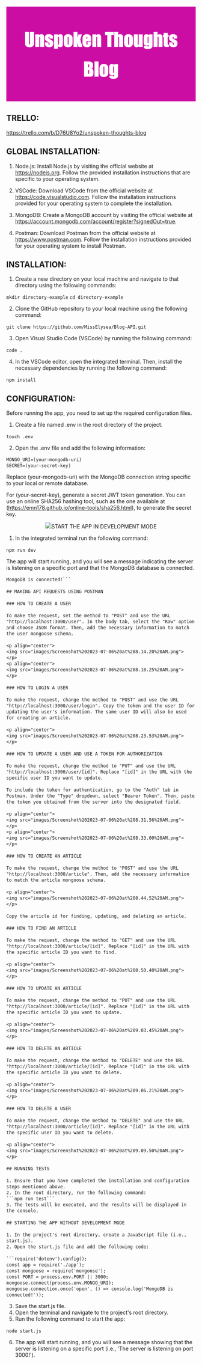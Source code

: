 <p align="center">
<img src="images/Unspoken_Thoughts_Blog.png" alt="logo">
</p>

## TRELLO:

https://trello.com/b/D76U8Yo2/unspoken-thoughts-blog

## GLOBAL INSTALLATION:

1. Node.js: Install Node.js by visiting the official website at https://nodejs.org. Follow the provided installation instructions that are specific to your operating system.

2. VSCode: Download VSCode from the official website at https://code.visualstudio.com. Follow the installation instructions provided for your operating system to complete the installation.

3. MongoDB: Create a MongoDB account by visiting the official website at https://account.mongodb.com/account/register?signedOut=true.

4. Postman: Download Postman from the official website at https://www.postman.com. Follow the installation instructions provided for your operating system to install Postman.

## INSTALLATION:

1. Create a new directory on your local machine and navigate to that directory using the following commands:

```mkdir directory-example```
```cd directory-example```

2. Clone the GitHub repository to your local machine using the following command:

```git clone https://github.com/MissElysea/Blog-API.git```

3. Open Visual Studio Code (VSCode) by running the following command:

```code .```

4. In the VSCode editor, open the integrated terminal. Then, install the necessary dependencies by running the following command:

```npm install```

## CONFIGURATION:

Before running the app, you need to set up the required configuration files.

1. Create a file named .env in the root directory of the project.

```touch .env```

2. Open the .env file and add the following information:

```
MONGO_URI=(your-mongodb-uri)
SECRET=(your-secret-key)
```

Replace (your-mongodb-uri) with the MongoDB connection string specific to your local or remote database.

For (your-secret-key), generate a secret JWT token generation. You can use an online SHA256 hashing tool, such as the one available at (https://emn178.github.io/online-tools/sha256.html), to generate the secret key.

<p align="center">
<img src="images/Screenshot%202023-07-06%20at%2010.31.58%20AM.png>
</p>

## START THE APP IN DEVELOPMENT MODE

1. In the integrated terminal run the following command:

```npm run dev```

The app will start running, and you will see a message indicating the server is listening on a specific port and that the MongoDB database is connected. 

```The server is listening on port 3000!
MongoDB is connected!```

## MAKING API REQUESTS USING POSTMAN

### HOW TO CREATE A USER

To make the request, set the method to "POST" and use the URL "http://localhost:3000/user". In the body tab, select the "Raw" option and choose JSON format. Then, add the necessary information to match the user mongoose schema.

<p align="center">
<img src="images/Screenshot%202023-07-06%20at%208.14.20%20AM.png">
</p>
<p align="center">
<img src="images/Screenshot%202023-07-06%20at%208.18.25%20AM.png">
</p>

### HOW TO LOGIN A USER 

To make the request, change the method to "POST" and use the URL "http://localhost:3000/user/login". Copy the token and the user ID for updating the user's information. The same user ID will also be used for creating an article.

<p align="center">
<img src="images/Screenshot%202023-07-06%20at%208.23.53%20AM.png">
</p>

### HOW TO UPDATE A USER AND USE A TOKEN FOR AUTHORIZATION

To make the request, change the method to "PUT" and use the URL "http://localhost:3000/user/[id]". Replace "[id]" in the URL with the specific user ID you want to update.

To include the token for authentication, go to the "Auth" tab in Postman. Under the "Type" dropdown, select "Bearer Token". Then, paste the token you obtained from the server into the designated field.

<p align="center">
<img src="images/Screenshot%202023-07-06%20at%208.31.56%20AM.png">
</p>
<p align="center">
<img src="images/Screenshot%202023-07-06%20at%208.33.00%20AM.png">
</p>

### HOW TO CREATE AN ARTICLE 

To make the request, change the method to "POST" and use the URL "http://localhost:3000/article". Then, add the necessary information to match the article mongoose schema.

<p align="center">
<img src="images/Screenshot%202023-07-06%20at%208.44.52%20AM.png">
</p>

Copy the article id for finding, updating, and deleting an article.

### HOW TO FIND AN ARTICLE

To make the request, change the method to "GET" and use the URL "http://localhost:3000/article/[id]". Replace "[id]" in the URL with the specific article ID you want to find.

<p align="center">
<img src="images/Screenshot%202023-07-06%20at%208.50.40%20AM.png">
</p>

### HOW TO UPDATE AN ARTICLE

To make the request, change the method to "PUT" and use the URL "http://localhost:3000/article/[id]". Replace "[id]" in the URL with the specific article ID you want to update.

<p align="center">
<img src="images/Screenshot%202023-07-06%20at%209.03.45%20AM.png">
</p>

### HOW TO DELETE AN ARTICLE

To make the request, change the method to "DELETE" and use the URL "http://localhost:3000/article/[id]". Replace "[id]" in the URL with the specific article ID you want to delete.

<p align="center">
<img src="images/Screenshot%202023-07-06%20at%209.06.21%20AM.png">
</p>

### HOW TO DELETE A USER

To make the request, change the method to "DELETE" and use the URL "http://localhost:3000/article/[id]". Replace "[id]" in the URL with the specific user ID you want to delete.

<p align="center">
<img src="images/Screenshot%202023-07-06%20at%209.09.50%20AM.png">
</p>

## RUNNING TESTS

1. Ensure that you have completed the installation and configuration steps mentioned above.
2. In the root directory, run the following command:
```npm run test```
3. The tests will be executed, and the results will be displayed in the console.

## STARTING THE APP WITHOUT DEVELOPMENT MODE

1. In the project's root directory, create a JavaScript file (i.e., start.js).
2. Open the start.js file and add the following code:

```require('dotenv').config();
const app = require('./app');
const mongoose = require('mongoose');
const PORT = process.env.PORT || 3000;
mongoose.connect(process.env.MONGO_URI);
mongoose.connection.once('open', () => console.log('MongoDB is connected!'));
```

3. Save the start.js file.
4. Open the terminal and navigate to the project's root directory.
5. Run the following command to start the app:

```node start.js```

6. The app will start running, and you will see a message showing that the server is listening on a specific port (i.e., 'The server is listening on port 3000!').
